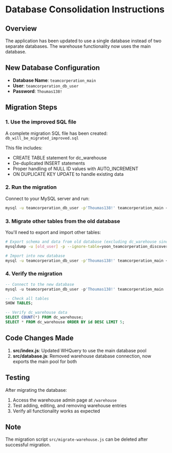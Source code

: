 # Database Consolidation Instructions

## Overview
The application has been updated to use a single database instead of two separate databases. The warehouse functionality now uses the main database.

## New Database Configuration
- **Database Name**: `teamcorperation_main`
- **User**: `teamcorperation_db_user`
- **Password**: `Thoumas138!`

## Migration Steps

### 1. Use the improved SQL file
A complete migration SQL file has been created: `db_will_be_migrated_improved.sql`

This file includes:
- CREATE TABLE statement for dc_warehouse
- De-duplicated INSERT statements
- Proper handling of NULL ID values with AUTO_INCREMENT
- ON DUPLICATE KEY UPDATE to handle existing data

### 2. Run the migration
Connect to your MySQL server and run:

```bash
mysql -u teamcorperation_db_user -p'Thoumas138!' teamcorperation_main < db_will_be_migrated_improved.sql
```

### 3. Migrate other tables from the old database
You'll need to export and import other tables:

```bash
# Export schema and data from old database (excluding dc_warehouse since we already have it)
mysqldump -u [old_user] -p --ignore-table=yoon_teamcorperation_discovery_1.dc_warehouse yoon_teamcorperation_discovery_1 > other_tables.sql

# Import into new database
mysql -u teamcorperation_db_user -p'Thoumas138!' teamcorperation_main < other_tables.sql
```

### 4. Verify the migration
```sql
-- Connect to the new database
mysql -u teamcorperation_db_user -p'Thoumas138!' teamcorperation_main

-- Check all tables
SHOW TABLES;

-- Verify dc_warehouse data
SELECT COUNT(*) FROM dc_warehouse;
SELECT * FROM dc_warehouse ORDER BY id DESC LIMIT 5;
```

## Code Changes Made

1. **src/index.js**: Updated WHQuery to use the main database pool
2. **src/database.js**: Removed warehouse database connection, now exports the main pool for both

## Testing
After migrating the database:
1. Access the warehouse admin page at `/warehouse`
2. Test adding, editing, and removing warehouse entries
3. Verify all functionality works as expected

## Note
The migration script `src/migrate-warehouse.js` can be deleted after successful migration.